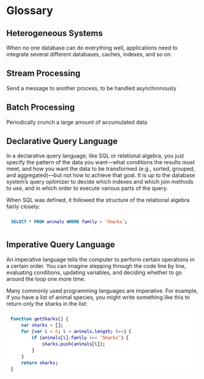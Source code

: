 # Glossary

## Heterogeneous Systems

When no one database can do everything well, applications need to integrate several different databases, caches, indexes, and so on.

## Stream Processing

Send a message to another process, to be handled asynchronously

## Batch Processing

Periodically crunch a large amount of accumulated data

## Declarative Query Language

In a declarative query language, like SQL or relational algebra, you just specify the pattern of the data you want—what conditions the results must meet, and how you want the data to be transformed (e.g., sorted, grouped, and aggregated)—but not how to achieve that goal. It is up to the database system’s query optimizer to decide which indexes and which join methods to use, and in which order to execute various parts of the query.

When SQL was defined, it followed the structure of the relational algebra fairly closely:

![](glossary/image1.png)

## Imperative Query Language

An imperative language tells the computer to perform certain operations in a certain order. You can imagine stepping through the code line by line, evaluating conditions, updating variables, and deciding whether to go around the loop one more time.

Many commonly used programming languages are imperative. For example, if you have a list of animal species, you might write something like this to return only the sharks in the list:

![](glossary/image2.png)
